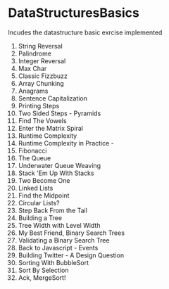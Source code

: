 # DataStructuresBasics
Incudes the datastructure basic exrcise implemented
1.  String Reversal
2.  Palindrome
3.  Integer Reversal
4.  Max Char
5.  Classic Fizzbuzz
6.  Array Chunking
7.  Anagrams
8.  Sentence Capitalization
9.  Printing Steps
10. Two Sided Steps - Pyramids
11. Find The Vowels
12. Enter the Matrix Spiral
13. Runtime Complexity
14. Runtime Complexity in Practice -
15. Fibonacci
16. The Queue
17. Underwater Queue Weaving
18. Stack 'Em Up With Stacks
19. Two Become One
20. Linked Lists
21. Find the Midpoint
22. Circular Lists?
23. Step Back From the Tail
24. Building a Tree
25. Tree Width with Level Width
26. My Best Friend, Binary Search Trees
27. Validating a Binary Search Tree
28. Back to Javascript - Events
29. Building Twitter - A Design Question
30. Sorting With BubbleSort
31. Sort By Selection
32. Ack, MergeSort!


